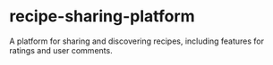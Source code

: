 # recipe-sharing-platform
A platform for sharing and discovering recipes, including features for ratings and user comments.
